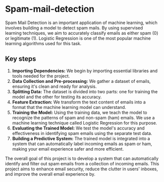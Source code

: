 # Spam-mail-detection
Spam Mail Detection is an important application of machine learning, which involves building a model to detect spam mails. By using supervised learning techniques, we aim to accurately classify emails as either spam (0) or legitimate (1). Logistic Regression is one of the most popular machine learning algorithms used for this task.

## Key steps
1. **Importing Dependencies:** We begin by importing essential libraries and tools needed for the project.
2. **Data Collection and Pre-processing:** We gather a dataset of emails, ensuring it's clean and ready for analysis.
3. **Splitting Data:** The dataset is divided into two parts: one for training the model and the other for testing its accuracy.
4. **Feature Extraction:** We transform the text content of emails into a format that the machine learning model can understand.
5. **Training the Model:** Using the training data, we teach the model to recognize the patterns of spam and non-spam (ham) emails. We use a machine learning technique called Logistic Regression for this purpose.
6. **Evaluating the Trained Model:** We test the model's accuracy and effectiveness in identifying spam emails using the separate test data.
7. **Building a Predictive System:** The trained model is integrated into a system that can automatically label incoming emails as spam or ham, making your email experience safer and more efficient.

  
The overall goal of this project is to develop a system that can automatically identify and filter out spam emails from a collection of incoming emails. This project aims to enhance email security, reduce the clutter in users' inboxes, and improve the overall email experience by.

